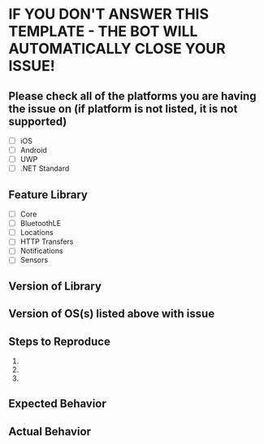 # IF YOU DON'T ANSWER THIS TEMPLATE - THE BOT WILL AUTOMATICALLY CLOSE YOUR ISSUE!

## Please check all of the platforms you are having the issue on (if platform is not listed, it is not supported)

 - [ ] iOS
 - [ ] Android
 - [ ] UWP
 - [ ] .NET Standard

## Feature Library

 - [ ] Core
 - [ ] BluetoothLE
 - [ ] Locations
 - [ ] HTTP Transfers
 - [ ] Notifications
 - [ ] Sensors

## Version of Library

## Version of OS(s) listed above with issue



## Steps to Reproduce
1.
2.
3.

## Expected Behavior


## Actual Behavior
